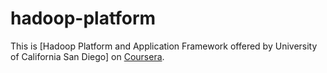 # hadoop-platform
This is [Hadoop Platform and Application Framework offered by University of California San Diego] on [Coursera](https://www.coursera.org).


